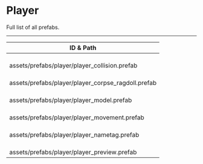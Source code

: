 # Player
Full list of all <Badge type="warning" text="6"/> prefabs.

---
| ID & Path |
| --- |
| <Badge type="tip" text="3328518714"/> <br> assets/prefabs/player/player_collision.prefab |
| <Badge type="tip" text="3043888346"/> <br> assets/prefabs/player/player_corpse_ragdoll.prefab |
| <Badge type="tip" text="3082284863"/> <br> assets/prefabs/player/player_model.prefab |
| <Badge type="tip" text="61819461"/> <br> assets/prefabs/player/player_movement.prefab |
| <Badge type="tip" text="1690476514"/> <br> assets/prefabs/player/player_nametag.prefab |
| <Badge type="tip" text="3197972815"/> <br> assets/prefabs/player/player_preview.prefab |
